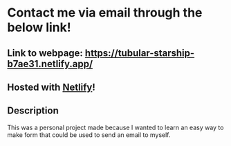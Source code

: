 # Contact me via email through the below link!

## Link to webpage: https://tubular-starship-b7ae31.netlify.app/

## Hosted with [Netlify](https://app.netlify.com)!

## Description
This was a personal project made because I wanted to learn an easy way to make form that could be used to send an email to myself.
